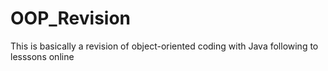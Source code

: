 # OOP_Revision
This is basically a revision of object-oriented coding with Java following to lesssons online
